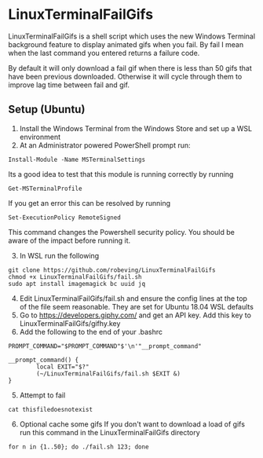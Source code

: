 # LinuxTerminalFailGifs

LinuxTerminalFailGifs is a shell script which uses the new Windows Terminal background feature to display animated gifs when you fail. By fail I mean when the last command you entered returns a failure code.

By default it will only download a fail gif when there is less than 50 gifs that have been previous downloaded. Otherwise it will cycle through them to improve lag time between fail and gif.

## Setup (Ubuntu)
1. Install the Windows Terminal from the Windows Store and set up a WSL environment
2. At an Administrator powered PowerShell prompt run:
```
Install-Module -Name MSTerminalSettings
```
Its a good idea to test that this module is running correctly by running
```
Get-MSTerminalProfile
```
If you get an error this can be resolved by running
```
Set-ExecutionPolicy RemoteSigned
```
This command changes the Powershell security policy. You should be aware of the impact before running it.

3. In WSL run the following
```
git clone https://github.com/robeving/LinuxTerminalFailGifs
chmod +x LinuxTerminalFailGifs/fail.sh
sudo apt install imagemagick bc uuid jq
```
4. Edit LinuxTerminalFailGifs/fail.sh and ensure the config lines at the top of the file seem reasonable. They are set for Ubuntu 18.04 WSL defaults
5. Go to https://developers.giphy.com/ and get an API key. Add this key to LinuxTerminalFailGifs/gifhy.key
4. Add the following to the end of your .bashrc

```
PROMPT_COMMAND="$PROMPT_COMMAND"$'\n'"__prompt_command"

__prompt_command() {
        local EXIT="$?"
        (~/LinuxTerminalFailGifs/fail.sh $EXIT &)
}
```

5. Attempt to fail
```
cat thisfiledoesnotexist
```

6. Optional cache some gifs
If you don't want to download a load of gifs run this command in the LinuxTerminalFailGifs directory
```
for n in {1..50}; do ./fail.sh 123; done
```
